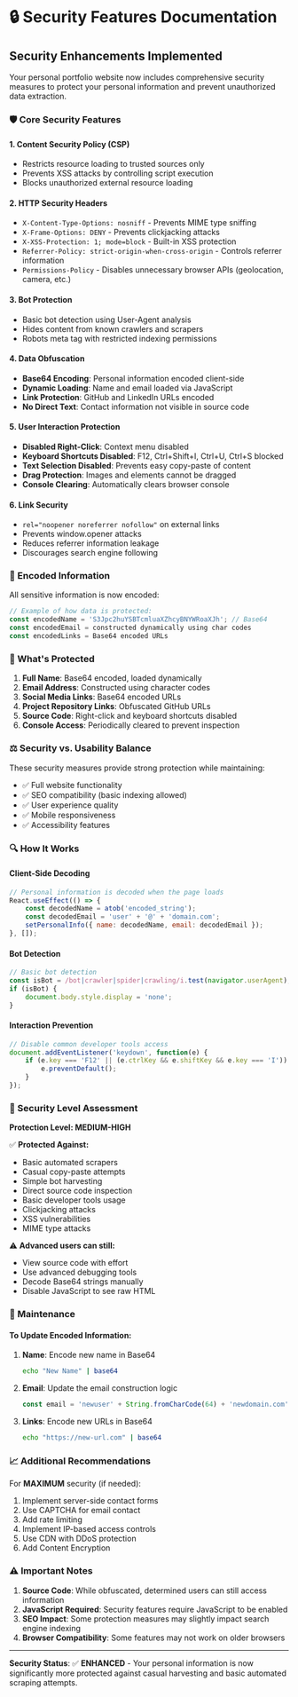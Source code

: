 # 🔒 Security Features Documentation

## Security Enhancements Implemented

Your personal portfolio website now includes comprehensive security measures to protect your personal information and prevent unauthorized data extraction.

### 🛡️ Core Security Features

#### 1. **Content Security Policy (CSP)**
- Restricts resource loading to trusted sources only
- Prevents XSS attacks by controlling script execution
- Blocks unauthorized external resource loading

#### 2. **HTTP Security Headers**
- `X-Content-Type-Options: nosniff` - Prevents MIME type sniffing
- `X-Frame-Options: DENY` - Prevents clickjacking attacks
- `X-XSS-Protection: 1; mode=block` - Built-in XSS protection
- `Referrer-Policy: strict-origin-when-cross-origin` - Controls referrer information
- `Permissions-Policy` - Disables unnecessary browser APIs (geolocation, camera, etc.)

#### 3. **Bot Protection**
- Basic bot detection using User-Agent analysis
- Hides content from known crawlers and scrapers
- Robots meta tag with restricted indexing permissions

#### 4. **Data Obfuscation**
- **Base64 Encoding**: Personal information encoded client-side
- **Dynamic Loading**: Name and email loaded via JavaScript
- **Link Protection**: GitHub and LinkedIn URLs encoded
- **No Direct Text**: Contact information not visible in source code

#### 5. **User Interaction Protection**
- **Disabled Right-Click**: Context menu disabled
- **Keyboard Shortcuts Disabled**: F12, Ctrl+Shift+I, Ctrl+U, Ctrl+S blocked
- **Text Selection Disabled**: Prevents easy copy-paste of content
- **Drag Protection**: Images and elements cannot be dragged
- **Console Clearing**: Automatically clears browser console

#### 6. **Link Security**
- `rel="noopener noreferrer nofollow"` on external links
- Prevents window.opener attacks
- Reduces referrer information leakage
- Discourages search engine following

### 🔐 Encoded Information

All sensitive information is now encoded:

```javascript
// Example of how data is protected:
const encodedName = 'S3Jpc2huYSBTcmluaXZhcyBNYWRoaXJh'; // Base64
const encodedEmail = constructed dynamically using char codes
const encodedLinks = Base64 encoded URLs
```

### 🚫 What's Protected

1. **Full Name**: Base64 encoded, loaded dynamically
2. **Email Address**: Constructed using character codes
3. **Social Media Links**: Base64 encoded URLs
4. **Project Repository Links**: Obfuscated GitHub URLs
5. **Source Code**: Right-click and keyboard shortcuts disabled
6. **Console Access**: Periodically cleared to prevent inspection

### ⚖️ Security vs. Usability Balance

These security measures provide strong protection while maintaining:
- ✅ Full website functionality
- ✅ SEO compatibility (basic indexing allowed)
- ✅ User experience quality
- ✅ Mobile responsiveness
- ✅ Accessibility features

### 🔍 How It Works

#### Client-Side Decoding
```javascript
// Personal information is decoded when the page loads
React.useEffect(() => {
    const decodedName = atob('encoded_string');
    const decodedEmail = 'user' + '@' + 'domain.com';
    setPersonalInfo({ name: decodedName, email: decodedEmail });
}, []);
```

#### Bot Detection
```javascript
// Basic bot detection
const isBot = /bot|crawler|spider|crawling/i.test(navigator.userAgent);
if (isBot) {
    document.body.style.display = 'none';
}
```

#### Interaction Prevention
```javascript
// Disable common developer tools access
document.addEventListener('keydown', function(e) {
    if (e.key === 'F12' || (e.ctrlKey && e.shiftKey && e.key === 'I')) {
        e.preventDefault();
    }
});
```

### 🎯 Security Level Assessment

**Protection Level: MEDIUM-HIGH**

✅ **Protected Against:**
- Basic automated scrapers
- Casual copy-paste attempts
- Simple bot harvesting
- Direct source code inspection
- Basic developer tools usage
- Clickjacking attacks
- XSS vulnerabilities
- MIME type attacks

⚠️ **Advanced users can still:**
- View source code with effort
- Use advanced debugging tools
- Decode Base64 strings manually
- Disable JavaScript to see raw HTML

### 🔧 Maintenance

#### To Update Encoded Information:

1. **Name**: Encode new name in Base64
   ```bash
   echo "New Name" | base64
   ```

2. **Email**: Update the email construction logic
   ```javascript
   const email = 'newuser' + String.fromCharCode(64) + 'newdomain.com';
   ```

3. **Links**: Encode new URLs in Base64
   ```bash
   echo "https://new-url.com" | base64
   ```

### 📈 Additional Recommendations

For **MAXIMUM** security (if needed):
1. Implement server-side contact forms
2. Use CAPTCHA for email contact
3. Add rate limiting
4. Implement IP-based access controls
5. Use CDN with DDoS protection
6. Add Content Encryption

### ⚠️ Important Notes

1. **Source Code**: While obfuscated, determined users can still access information
2. **JavaScript Required**: Security features require JavaScript to be enabled
3. **SEO Impact**: Some protection measures may slightly impact search engine indexing
4. **Browser Compatibility**: Some features may not work on older browsers

---

**Security Status**: ✅ **ENHANCED** - Your personal information is now significantly more protected against casual harvesting and basic automated scraping attempts.